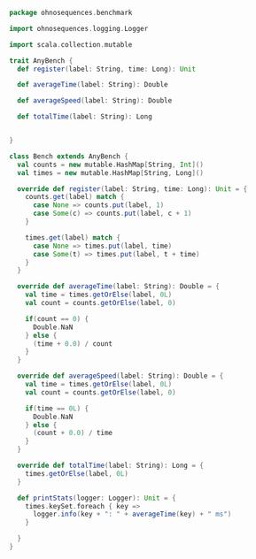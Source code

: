 
```scala
package ohnosequences.benchmark

import ohnosequences.logging.Logger

import scala.collection.mutable

trait AnyBench {
  def register(label: String, time: Long): Unit

  def averageTime(label: String): Double

  def averageSpeed(label: String): Double

  def totalTime(label: String): Long


}

class Bench extends AnyBench {
  val counts = new mutable.HashMap[String, Int]()
  val times = new mutable.HashMap[String, Long]()

  override def register(label: String, time: Long): Unit = {
    counts.get(label) match {
      case None => counts.put(label, 1)
      case Some(c) => counts.put(label, c + 1)
    }

    times.get(label) match {
      case None => times.put(label, time)
      case Some(t) => times.put(label, t + time)
    }
  }

  override def averageTime(label: String): Double = {
    val time = times.getOrElse(label, 0L)
    val count = counts.getOrElse(label, 0)

    if(count == 0) {
      Double.NaN
    } else {
      (time + 0.0) / count
    }
  }

  override def averageSpeed(label: String): Double = {
    val time = times.getOrElse(label, 0L)
    val count = counts.getOrElse(label, 0)

    if(time == 0L) {
      Double.NaN
    } else {
      (count + 0.0) / time
    }
  }

  override def totalTime(label: String): Long = {
    times.getOrElse(label, 0L)
  }

  def printStats(logger: Logger): Unit = {
    times.keySet.foreach { key =>
      logger.info(key + ": " + averageTime(key) + " ms")
    }

  }
}

```




[main/scala/ohnosequences/awstools/autoscaling/AutoScaling.scala]: ../awstools/autoscaling/AutoScaling.scala.md
[main/scala/ohnosequences/awstools/autoscaling/AutoScalingGroup.scala]: ../awstools/autoscaling/AutoScalingGroup.scala.md
[main/scala/ohnosequences/awstools/AWSClients.scala]: ../awstools/AWSClients.scala.md
[main/scala/ohnosequences/awstools/dynamodb/DynamoDBUtils.scala]: ../awstools/dynamodb/DynamoDBUtils.scala.md
[main/scala/ohnosequences/awstools/ec2/EC2.scala]: ../awstools/ec2/EC2.scala.md
[main/scala/ohnosequences/awstools/ec2/Filters.scala]: ../awstools/ec2/Filters.scala.md
[main/scala/ohnosequences/awstools/ec2/InstanceType.scala]: ../awstools/ec2/InstanceType.scala.md
[main/scala/ohnosequences/awstools/ec2/Utils.scala]: ../awstools/ec2/Utils.scala.md
[main/scala/ohnosequences/awstools/regions/Region.scala]: ../awstools/regions/Region.scala.md
[main/scala/ohnosequences/awstools/s3/S3.scala]: ../awstools/s3/S3.scala.md
[main/scala/ohnosequences/awstools/sns/SNS.scala]: ../awstools/sns/SNS.scala.md
[main/scala/ohnosequences/awstools/sns/Topic.scala]: ../awstools/sns/Topic.scala.md
[main/scala/ohnosequences/awstools/sqs/Queue.scala]: ../awstools/sqs/Queue.scala.md
[main/scala/ohnosequences/awstools/sqs/SQS.scala]: ../awstools/sqs/SQS.scala.md
[main/scala/ohnosequences/awstools/utils/AutoScalingUtils.scala]: ../awstools/utils/AutoScalingUtils.scala.md
[main/scala/ohnosequences/awstools/utils/DynamoDBUtils.scala]: ../awstools/utils/DynamoDBUtils.scala.md
[main/scala/ohnosequences/awstools/utils/SQSUtils.scala]: ../awstools/utils/SQSUtils.scala.md
[main/scala/ohnosequences/benchmark/Benchmark.scala]: Benchmark.scala.md
[main/scala/ohnosequences/logging/Logger.scala]: ../logging/Logger.scala.md
[main/scala/ohnosequences/logging/S3Logger.scala]: ../logging/S3Logger.scala.md
[test/scala/ohnosequences/awstools/AWSClients.scala]: ../../../../test/scala/ohnosequences/awstools/AWSClients.scala.md
[test/scala/ohnosequences/awstools/EC2Tests.scala]: ../../../../test/scala/ohnosequences/awstools/EC2Tests.scala.md
[test/scala/ohnosequences/awstools/RegionTests.scala]: ../../../../test/scala/ohnosequences/awstools/RegionTests.scala.md
[test/scala/ohnosequences/awstools/S3Tests.scala]: ../../../../test/scala/ohnosequences/awstools/S3Tests.scala.md
[test/scala/ohnosequences/awstools/SQSTests.scala]: ../../../../test/scala/ohnosequences/awstools/SQSTests.scala.md